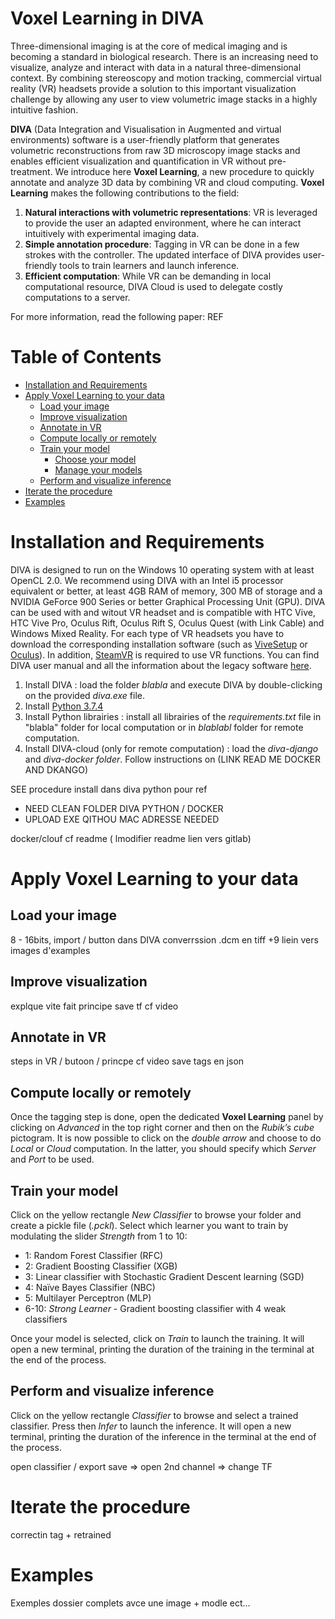# Voxel Learning in DIVA

Three-dimensional imaging is at the core of medical imaging and is becoming a standard in biological research. There is an increasing need to visualize, analyze and interact with data in a natural three-dimensional context. By combining stereoscopy and motion tracking, commercial virtual reality (VR) headsets provide a solution to this important visualization challenge by allowing any user to view volumetric image stacks in a highly intuitive fashion.

**DIVA** (Data Integration and Visualisation in Augmented and virtual environments) software is a user-friendly platform that generates volumetric reconstructions from raw 3D microscopy image stacks and enables efficient visualization and quantification in VR without pre-treatment. We introduce here **Voxel Learning**, a new procedure to quickly annotate and analyze 3D data by combining VR and cloud computing.
**Voxel Learning** makes the following contributions to the field:
1. **Natural interactions with volumetric representations**: VR is leveraged to provide the user an adapted environment, where he can interact intuitively with experimental imaging data.
2. **Simple annotation procedure**: Tagging in VR can be done in a few strokes with the controller. The updated interface of DIVA provides user-friendly tools to train learners and launch inference.
3. **Efficient computation**: While VR can be demanding in local computational resource, DIVA Cloud is used to delegate costly computations to a server.

For more information, read the following paper: REF


# Table of Contents
- [Installation and Requirements](#installation-and-requirements)
- [Apply Voxel Learning to your data](#apply-voxel-learning-to-your-data)
  * [Load your image](#load-your-image)
  * [Improve visualization](#improve-visualization)
  * [Annotate in VR](#annotate-in-vr)
  * [Compute locally or remotely](#compute-locally-or-remotely)
  * [Train your model](#train-your-model)
    - [Choose your model](#choose-your-model)
    - [Manage your models](#manage-your-models)
  * [Perform and visualize inference](#perform-and-visualize-inference)
- [Iterate the procedure](#iterate-the-procedure)
- [Examples](#examples)


# Installation and Requirements
DIVA is designed to run on the Windows 10 operating system with at least OpenCL 2.0. We recommend using DIVA with an Intel i5 processor equivalent or better, at least 4GB RAM of memory, 300 MB of storage and a NVIDIA GeForce 900 Series or better Graphical Processing Unit (GPU). DIVA can be used with and witout VR headset and is compatible with HTC Vive, HTC Vive Pro, Oculus Rift, Oculus Rift S, Oculus Quest (with Link Cable) and Windows Mixed Reality. For each type of VR headsets you have to download the corresponding installation software (such as [ViveSetup](https://www.vive.com/fr/setup/pc-vr/) or [Oculus](https://www.oculus.com/setup/?locale=fr_FR)). In addition, [SteamVR](https://www.steamvr.com/fr/) is required to use VR functions. You can find DIVA user manual and all the information about the legacy software [here](https://diva.pasteur.fr/). 

1. Install DIVA : load the folder *blabla* and execute DIVA by double-clicking on the provided *diva.exe* file. 
2. Install [Python 3.7.4](https://www.python.org/downloads/windows/)
3. Install Python librairies : install all librairies of the *requirements.txt* file in "blabla" folder for local computation or in *blablabl* folder for remote computation. 
4. Install DIVA-cloud (only for remote computation) : load the *diva-django* and *diva-docker folder*. Follow instructions on (LINK READ ME DOCKER AND DKANGO)

SEE procedure install dans diva python pour ref
+ NEED CLEAN FOLDER DIVA PYTHON / DOCKER
+ UPLOAD EXE QITHOU MAC ADRESSE NEEDED

docker/clouf cf readme ( lmodifier readme lien vers gitlab)

# Apply Voxel Learning to your data

## Load your image
8 - 16bits, import / button dans DIVA
converrssion .dcm en tiff +9 liein vers images d'examples 

## Improve visualization
explque vite fait principe
save tf
cf video

## Annotate in VR
steps in VR / butoon / princpe
cf video
save tags en json

## Compute locally or remotely
Once the tagging step is done, open the dedicated **Voxel Learning** panel by clicking on *Advanced* in the top right corner and then on the *Rubik’s cube* pictogram. It is now possible to click on the *double arrow* and choose to do *Local* or *Cloud* computation. In the latter, you should specify which *Server* and *Port* to be used.

## Train your model
Click on the yellow rectangle *New Classifier* to browse your folder and create a pickle file (*.pckl*).
Select which learner you want to train by modulating the slider *Strength* from 1 to 10:
- 1: Random Forest Classifier (RFC)
- 2: Gradient Boosting Classifier (XGB)
- 3: Linear classifier with Stochastic Gradient Descent learning (SGD)
- 4: Naïve Bayes Classifier (NBC)
- 5: Multilayer Perceptron (MLP)
- 6-10: *Strong Learner* - Gradient boosting classifier with 4 weak classifiers 

Once your model is selected, click on *Train* to launch the training. It will open a new terminal, printing the duration of the training in the terminal at the end of the process.
  
## Perform and visualize inference
Click on the yellow rectangle *Classifier* to browse and select a trained classifier. Press then *Infer* to launch the inference. It will open a new terminal, printing the duration of the inference in the terminal at the end of the process.


open classifier / 
export save => open 2nd channel => change TF

# Iterate the procedure
correctin tag + retrained

# Examples 
Exemples dossier complets avce une image + modle ect...
